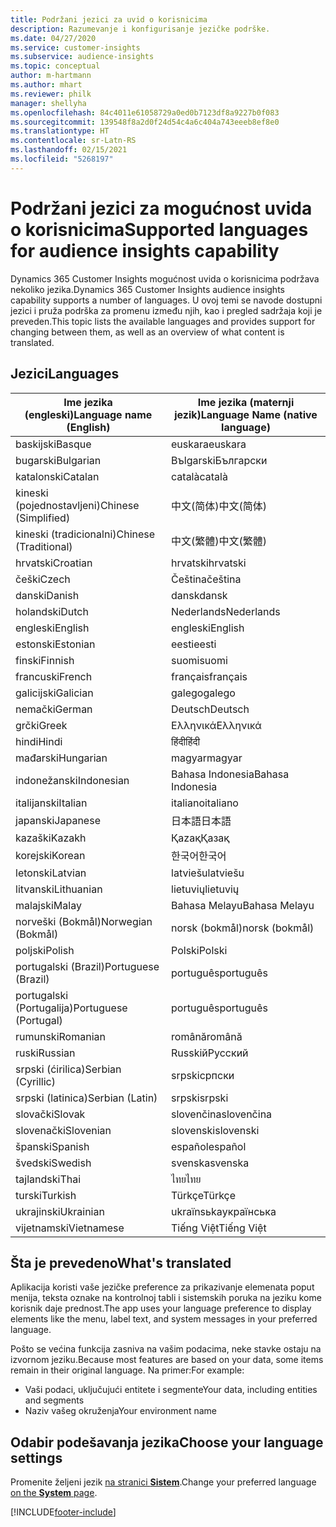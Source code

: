 ```yaml
---
title: Podržani jezici za uvid o korisnicima
description: Razumevanje i konfigurisanje jezičke podrške.
ms.date: 04/27/2020
ms.service: customer-insights
ms.subservice: audience-insights
ms.topic: conceptual
author: m-hartmann
ms.author: mhart
ms.reviewer: philk
manager: shellyha
ms.openlocfilehash: 84c4011e61058729a0ed0b7123df8a9227b0f083
ms.sourcegitcommit: 139548f8a2d0f24d54c4a6c404a743eeeb8ef8e0
ms.translationtype: HT
ms.contentlocale: sr-Latn-RS
ms.lasthandoff: 02/15/2021
ms.locfileid: "5268197"
---
```

# <a name="supported-languages-for-audience-insights-capability"></a><span data-ttu-id="1a3e4-103">Podržani jezici za mogućnost uvida o korisnicima</span><span class="sxs-lookup"><span data-stu-id="1a3e4-103">Supported languages for audience insights capability</span></span>

<span data-ttu-id="1a3e4-104">Dynamics 365 Customer Insights mogućnost uvida o korisnicima podržava nekoliko jezika.</span><span class="sxs-lookup"><span data-stu-id="1a3e4-104">Dynamics 365 Customer Insights audience insights capability supports a number of languages.</span></span> <span data-ttu-id="1a3e4-105">U ovoj temi se navode dostupni jezici i pruža podrška za promenu između njih, kao i pregled sadržaja koji je preveden.</span><span class="sxs-lookup"><span data-stu-id="1a3e4-105">This topic lists the available languages and provides support for changing between them, as well as an overview of what content is translated.</span></span>

## <a name="languages"></a><span data-ttu-id="1a3e4-106">Jezici</span><span class="sxs-lookup"><span data-stu-id="1a3e4-106">Languages</span></span>

| <span data-ttu-id="1a3e4-107">Ime jezika (engleski)</span><span class="sxs-lookup"><span data-stu-id="1a3e4-107">Language name (English)</span></span>|  <span data-ttu-id="1a3e4-108">Ime jezika (maternji jezik)</span><span class="sxs-lookup"><span data-stu-id="1a3e4-108">Language Name (native language)</span></span> |
| ------------- | ------------- |
| <span data-ttu-id="1a3e4-109">baskijski</span><span class="sxs-lookup"><span data-stu-id="1a3e4-109">Basque</span></span> | <span data-ttu-id="1a3e4-110">euskara</span><span class="sxs-lookup"><span data-stu-id="1a3e4-110">euskara</span></span> |
| <span data-ttu-id="1a3e4-111">bugarski</span><span class="sxs-lookup"><span data-stu-id="1a3e4-111">Bulgarian</span></span> | <span data-ttu-id="1a3e4-112">Bъlgarski</span><span class="sxs-lookup"><span data-stu-id="1a3e4-112">Български</span></span> |
| <span data-ttu-id="1a3e4-113">katalonski</span><span class="sxs-lookup"><span data-stu-id="1a3e4-113">Catalan</span></span> | <span data-ttu-id="1a3e4-114">català</span><span class="sxs-lookup"><span data-stu-id="1a3e4-114">català</span></span> |
| <span data-ttu-id="1a3e4-115">kineski (pojednostavljeni)</span><span class="sxs-lookup"><span data-stu-id="1a3e4-115">Chinese (Simplified)</span></span> | <span data-ttu-id="1a3e4-116">中文(简体)</span><span class="sxs-lookup"><span data-stu-id="1a3e4-116">中文(简体)</span></span> |
| <span data-ttu-id="1a3e4-117">kineski (tradicionalni)</span><span class="sxs-lookup"><span data-stu-id="1a3e4-117">Chinese (Traditional)</span></span> | <span data-ttu-id="1a3e4-118">中文(繁體)</span><span class="sxs-lookup"><span data-stu-id="1a3e4-118">中文(繁體)</span></span> |
| <span data-ttu-id="1a3e4-119">hrvatski</span><span class="sxs-lookup"><span data-stu-id="1a3e4-119">Croatian</span></span> | <span data-ttu-id="1a3e4-120">hrvatski</span><span class="sxs-lookup"><span data-stu-id="1a3e4-120">hrvatski</span></span> |
| <span data-ttu-id="1a3e4-121">češki</span><span class="sxs-lookup"><span data-stu-id="1a3e4-121">Czech</span></span> | <span data-ttu-id="1a3e4-122">Čeština</span><span class="sxs-lookup"><span data-stu-id="1a3e4-122">čeština</span></span> |
| <span data-ttu-id="1a3e4-123">danski</span><span class="sxs-lookup"><span data-stu-id="1a3e4-123">Danish</span></span> | <span data-ttu-id="1a3e4-124">dansk</span><span class="sxs-lookup"><span data-stu-id="1a3e4-124">dansk</span></span> |
| <span data-ttu-id="1a3e4-125">holandski</span><span class="sxs-lookup"><span data-stu-id="1a3e4-125">Dutch</span></span> | <span data-ttu-id="1a3e4-126">Nederlands</span><span class="sxs-lookup"><span data-stu-id="1a3e4-126">Nederlands</span></span> |
| <span data-ttu-id="1a3e4-127">engleski</span><span class="sxs-lookup"><span data-stu-id="1a3e4-127">English</span></span> | <span data-ttu-id="1a3e4-128">engleski</span><span class="sxs-lookup"><span data-stu-id="1a3e4-128">English</span></span> |
| <span data-ttu-id="1a3e4-129">estonski</span><span class="sxs-lookup"><span data-stu-id="1a3e4-129">Estonian</span></span> | <span data-ttu-id="1a3e4-130">eesti</span><span class="sxs-lookup"><span data-stu-id="1a3e4-130">eesti</span></span> |
| <span data-ttu-id="1a3e4-131">finski</span><span class="sxs-lookup"><span data-stu-id="1a3e4-131">Finnish</span></span> | <span data-ttu-id="1a3e4-132">suomi</span><span class="sxs-lookup"><span data-stu-id="1a3e4-132">suomi</span></span> |
| <span data-ttu-id="1a3e4-133">francuski</span><span class="sxs-lookup"><span data-stu-id="1a3e4-133">French</span></span> | <span data-ttu-id="1a3e4-134">français</span><span class="sxs-lookup"><span data-stu-id="1a3e4-134">français</span></span> |
| <span data-ttu-id="1a3e4-135">galicijski</span><span class="sxs-lookup"><span data-stu-id="1a3e4-135">Galician</span></span> | <span data-ttu-id="1a3e4-136">galego</span><span class="sxs-lookup"><span data-stu-id="1a3e4-136">galego</span></span> |
| <span data-ttu-id="1a3e4-137">nemački</span><span class="sxs-lookup"><span data-stu-id="1a3e4-137">German</span></span> | <span data-ttu-id="1a3e4-138">Deutsch</span><span class="sxs-lookup"><span data-stu-id="1a3e4-138">Deutsch</span></span> |
| <span data-ttu-id="1a3e4-139">grčki</span><span class="sxs-lookup"><span data-stu-id="1a3e4-139">Greek</span></span> | <span data-ttu-id="1a3e4-140">Ελληνικά</span><span class="sxs-lookup"><span data-stu-id="1a3e4-140">Ελληνικά</span></span> |
| <span data-ttu-id="1a3e4-141">hindi</span><span class="sxs-lookup"><span data-stu-id="1a3e4-141">Hindi</span></span> | <span data-ttu-id="1a3e4-142">हिंदी</span><span class="sxs-lookup"><span data-stu-id="1a3e4-142">हिंदी</span></span> |
| <span data-ttu-id="1a3e4-143">mađarski</span><span class="sxs-lookup"><span data-stu-id="1a3e4-143">Hungarian</span></span> | <span data-ttu-id="1a3e4-144">magyar</span><span class="sxs-lookup"><span data-stu-id="1a3e4-144">magyar</span></span> |
| <span data-ttu-id="1a3e4-145">indonežanski</span><span class="sxs-lookup"><span data-stu-id="1a3e4-145">Indonesian</span></span> | <span data-ttu-id="1a3e4-146">Bahasa Indonesia</span><span class="sxs-lookup"><span data-stu-id="1a3e4-146">Bahasa Indonesia</span></span> |
| <span data-ttu-id="1a3e4-147">italijanski</span><span class="sxs-lookup"><span data-stu-id="1a3e4-147">Italian</span></span> | <span data-ttu-id="1a3e4-148">italiano</span><span class="sxs-lookup"><span data-stu-id="1a3e4-148">italiano</span></span> |
| <span data-ttu-id="1a3e4-149">japanski</span><span class="sxs-lookup"><span data-stu-id="1a3e4-149">Japanese</span></span> | <span data-ttu-id="1a3e4-150">日本語</span><span class="sxs-lookup"><span data-stu-id="1a3e4-150">日本語</span></span> |
| <span data-ttu-id="1a3e4-151">kazaški</span><span class="sxs-lookup"><span data-stu-id="1a3e4-151">Kazakh</span></span> | <span data-ttu-id="1a3e4-152">Қazaқ</span><span class="sxs-lookup"><span data-stu-id="1a3e4-152">Қазақ</span></span> |
| <span data-ttu-id="1a3e4-153">korejski</span><span class="sxs-lookup"><span data-stu-id="1a3e4-153">Korean</span></span> | <span data-ttu-id="1a3e4-154">한국어</span><span class="sxs-lookup"><span data-stu-id="1a3e4-154">한국어</span></span> |
| <span data-ttu-id="1a3e4-155">letonski</span><span class="sxs-lookup"><span data-stu-id="1a3e4-155">Latvian</span></span> | <span data-ttu-id="1a3e4-156">latviešu</span><span class="sxs-lookup"><span data-stu-id="1a3e4-156">latviešu</span></span> |
| <span data-ttu-id="1a3e4-157">litvanski</span><span class="sxs-lookup"><span data-stu-id="1a3e4-157">Lithuanian</span></span> | <span data-ttu-id="1a3e4-158">lietuvių</span><span class="sxs-lookup"><span data-stu-id="1a3e4-158">lietuvių</span></span> |
| <span data-ttu-id="1a3e4-159">malajski</span><span class="sxs-lookup"><span data-stu-id="1a3e4-159">Malay</span></span> | <span data-ttu-id="1a3e4-160">Bahasa Melayu</span><span class="sxs-lookup"><span data-stu-id="1a3e4-160">Bahasa Melayu</span></span> |
| <span data-ttu-id="1a3e4-161">norveški (Bokmål)</span><span class="sxs-lookup"><span data-stu-id="1a3e4-161">Norwegian (Bokmål)</span></span> | <span data-ttu-id="1a3e4-162">norsk (bokmål)</span><span class="sxs-lookup"><span data-stu-id="1a3e4-162">norsk (bokmål)</span></span> |
| <span data-ttu-id="1a3e4-163">poljski</span><span class="sxs-lookup"><span data-stu-id="1a3e4-163">Polish</span></span> | <span data-ttu-id="1a3e4-164">Polski</span><span class="sxs-lookup"><span data-stu-id="1a3e4-164">Polski</span></span> |
| <span data-ttu-id="1a3e4-165">portugalski (Brazil)</span><span class="sxs-lookup"><span data-stu-id="1a3e4-165">Portuguese (Brazil)</span></span> | <span data-ttu-id="1a3e4-166">português</span><span class="sxs-lookup"><span data-stu-id="1a3e4-166">português</span></span> |
| <span data-ttu-id="1a3e4-167">portugalski (Portugalija)</span><span class="sxs-lookup"><span data-stu-id="1a3e4-167">Portuguese (Portugal)</span></span> | <span data-ttu-id="1a3e4-168">português</span><span class="sxs-lookup"><span data-stu-id="1a3e4-168">português</span></span> |
| <span data-ttu-id="1a3e4-169">rumunski</span><span class="sxs-lookup"><span data-stu-id="1a3e4-169">Romanian</span></span> | <span data-ttu-id="1a3e4-170">română</span><span class="sxs-lookup"><span data-stu-id="1a3e4-170">română</span></span> |
| <span data-ttu-id="1a3e4-171">ruski</span><span class="sxs-lookup"><span data-stu-id="1a3e4-171">Russian</span></span> | <span data-ttu-id="1a3e4-172">Russkiй</span><span class="sxs-lookup"><span data-stu-id="1a3e4-172">Русский</span></span> |
| <span data-ttu-id="1a3e4-173">srpski (ćirilica)</span><span class="sxs-lookup"><span data-stu-id="1a3e4-173">Serbian (Cyrillic)</span></span> | <span data-ttu-id="1a3e4-174">srpski</span><span class="sxs-lookup"><span data-stu-id="1a3e4-174">српски</span></span> |
| <span data-ttu-id="1a3e4-175">srpski (latinica)</span><span class="sxs-lookup"><span data-stu-id="1a3e4-175">Serbian (Latin)</span></span> | <span data-ttu-id="1a3e4-176">srpski</span><span class="sxs-lookup"><span data-stu-id="1a3e4-176">srpski</span></span> |
| <span data-ttu-id="1a3e4-177">slovački</span><span class="sxs-lookup"><span data-stu-id="1a3e4-177">Slovak</span></span> | <span data-ttu-id="1a3e4-178">slovenčina</span><span class="sxs-lookup"><span data-stu-id="1a3e4-178">slovenčina</span></span> |
| <span data-ttu-id="1a3e4-179">slovenački</span><span class="sxs-lookup"><span data-stu-id="1a3e4-179">Slovenian</span></span> | <span data-ttu-id="1a3e4-180">slovenski</span><span class="sxs-lookup"><span data-stu-id="1a3e4-180">slovenski</span></span> |
| <span data-ttu-id="1a3e4-181">španski</span><span class="sxs-lookup"><span data-stu-id="1a3e4-181">Spanish</span></span> | <span data-ttu-id="1a3e4-182">español</span><span class="sxs-lookup"><span data-stu-id="1a3e4-182">español</span></span> |
| <span data-ttu-id="1a3e4-183">švedski</span><span class="sxs-lookup"><span data-stu-id="1a3e4-183">Swedish</span></span> | <span data-ttu-id="1a3e4-184">svenska</span><span class="sxs-lookup"><span data-stu-id="1a3e4-184">svenska</span></span> |
| <span data-ttu-id="1a3e4-185">tajlandski</span><span class="sxs-lookup"><span data-stu-id="1a3e4-185">Thai</span></span> | <span data-ttu-id="1a3e4-186">ไทย</span><span class="sxs-lookup"><span data-stu-id="1a3e4-186">ไทย</span></span> |
| <span data-ttu-id="1a3e4-187">turski</span><span class="sxs-lookup"><span data-stu-id="1a3e4-187">Turkish</span></span> | <span data-ttu-id="1a3e4-188">Türkçe</span><span class="sxs-lookup"><span data-stu-id="1a3e4-188">Türkçe</span></span> |
| <span data-ttu-id="1a3e4-189">ukrajinski</span><span class="sxs-lookup"><span data-stu-id="1a3e4-189">Ukrainian</span></span> | <span data-ttu-id="1a3e4-190">ukraїnsьka</span><span class="sxs-lookup"><span data-stu-id="1a3e4-190">українська</span></span> |
| <span data-ttu-id="1a3e4-191">vijetnamski</span><span class="sxs-lookup"><span data-stu-id="1a3e4-191">Vietnamese</span></span> | <span data-ttu-id="1a3e4-192">Tiếng Việt</span><span class="sxs-lookup"><span data-stu-id="1a3e4-192">Tiếng Việt</span></span> |

## <a name="whats-translated"></a><span data-ttu-id="1a3e4-193">Šta je prevedeno</span><span class="sxs-lookup"><span data-stu-id="1a3e4-193">What's translated</span></span>

<span data-ttu-id="1a3e4-194">Aplikacija koristi vaše jezičke preference za prikazivanje elemenata poput menija, teksta oznake na kontrolnoj tabli i sistemskih poruka na jeziku kome korisnik daje prednost.</span><span class="sxs-lookup"><span data-stu-id="1a3e4-194">The app uses your language preference to display elements like the menu, label text, and system messages in your preferred language.</span></span>

<span data-ttu-id="1a3e4-195">Pošto se većina funkcija zasniva na vašim podacima, neke stavke ostaju na izvornom jeziku.</span><span class="sxs-lookup"><span data-stu-id="1a3e4-195">Because most features are based on your data, some items remain in their original language.</span></span> <span data-ttu-id="1a3e4-196">Na primer:</span><span class="sxs-lookup"><span data-stu-id="1a3e4-196">For example:</span></span>

- <span data-ttu-id="1a3e4-197">Vaši podaci, uključujući entitete i segmente</span><span class="sxs-lookup"><span data-stu-id="1a3e4-197">Your data, including entities and segments</span></span>
- <span data-ttu-id="1a3e4-198">Naziv vašeg okruženja</span><span class="sxs-lookup"><span data-stu-id="1a3e4-198">Your environment name</span></span>

## <a name="choose-your-language-settings"></a><span data-ttu-id="1a3e4-199">Odabir podešavanja jezika</span><span class="sxs-lookup"><span data-stu-id="1a3e4-199">Choose your language settings</span></span>  

<span data-ttu-id="1a3e4-200">Promenite željeni jezik [ na stranici **Sistem**](system.md).</span><span class="sxs-lookup"><span data-stu-id="1a3e4-200">Change your preferred language [on the **System** page](system.md).</span></span>


[!INCLUDE[footer-include](../includes/footer-banner.md)]